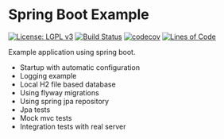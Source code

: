 # Spring Boot Example

[![License: LGPL v3](https://img.shields.io/badge/License-LGPL%20v3-blue.svg)](https://www.gnu.org/licenses/lgpl-3.0)
[![Build Status](https://travis-ci.org/mbogner/spring-boot-example.svg?branch=master)](https://travis-ci.org/mbogner/spring-boot-example)
[![codecov](https://codecov.io/gh/mbogner/spring-boot-example/branch/master/graph/badge.svg)](https://codecov.io/gh/mbogner/spring-boot-example)
[![Lines of Code](https://sonarcloud.io/api/badges/measure?key=pm.mbo%3Aspring-boot-example&metric=lines)](https://sonarcloud.io/component_measures?id=pm.mbo%3Aspring-boot-example&metric=lines)

Example application using spring boot.

 - Startup with automatic configuration
 - Logging example
 - Local H2 file based database
 - Using flyway migrations
 - Using spring jpa repository
 - Jpa tests
 - Mock mvc tests
 - Integration tests with real server

